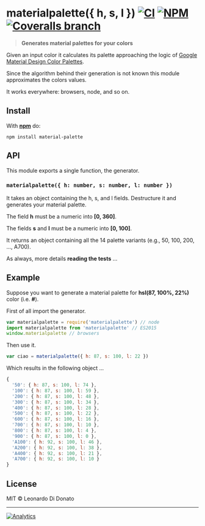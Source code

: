 # materialpalette({ h, s, l }) [![CI](https://img.shields.io/travis/leodido/material-palette/master.svg?style=flat-square)][ci] [![NPM](https://img.shields.io/npm/v/material-palette.svg?style=flat-square)][npm] [![Coveralls branch](https://img.shields.io/coveralls/leodido/material-palette/master.svg?style=flat-square)][coveralls]

> **Generates material palettes for your colors**

Given an input color it calculates its palette approaching the logic of [Google Material Design Color Palettes][mdpalettes].

Since the algorithm behind their generation is not known this module approximates the colors values.

It works everywhere: browsers, node, and so on.

## Install

With **[npm][npm]** do:

```
npm install material-palette
```

## API

This module exports a single function, the generator.

### `materialpalette({ h: number, s: number, l: number })`

It takes an object containing the h, s, and l fields. Destructure it and generates your material palette.

The field **h** must be a numeric into **[0, 360]**.

The fields **s** and **l** must be a numeric into **[0, 100]**.

It returns an object containing all the 14 palette variants (e.g., 50, 100, 200, ..., A700).

As always, more details **reading the tests** ...

## Example

Suppose you want to generate a material palette for **hsl(87, 100%, 22%)** color (i.e. **#**).

First of all import the generator.

```javascript
var materialpalette = require('materialpalette') // node
import materialpalette from 'materialpalette' // ES2015
window.materialpalette // browsers
```

Then use it.

```javascript
var ciao = materialpalette({ h: 87, s: 100, l: 22 })
```

Which results in the following object ...

```javascript
{
  '50': { h: 87, s: 100, l: 74 },
  '100': { h: 87, s: 100, l: 59 },
  '200': { h: 87, s: 100, l: 48 },
  '300': { h: 87, s: 100, l: 34 },
  '400': { h: 87, s: 100, l: 28 },
  '500': { h: 87, s: 100, l: 22 },
  '600': { h: 87, s: 100, l: 16 },
  '700': { h: 87, s: 100, l: 10 },
  '800': { h: 87, s: 100, l: 4 },
  '900': { h: 87, s: 100, l: 0 },
  'A100': { h: 92, s: 100, l: 46 },
  'A200': { h: 92, s: 100, l: 38 },
  'A400': { h: 92, s: 100, l: 21 },
  'A700': { h: 92, s: 100, l: 10 }
}
```

## License

MIT © Leonardo Di Donato

---

[![Analytics](https://ga-beacon.appspot.com/UA-49657176-1/material-palette-gen?flat)](https://github.com/igrigorik/ga-beacon)

[npm]:        https://npmjs.org/package/material-palette
[ci]:         https://travis-ci.org/leodido/material-palette
[coveralls]:  https://coveralls.io/r/leodido/material-palette?branch=master
[mdpalettes]: https://www.google.com/design/spec/style/color.html#color-color-palette
